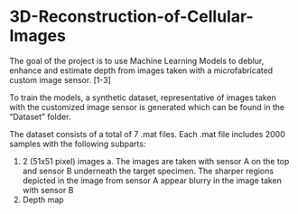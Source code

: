 # 3D-Reconstruction-of-Cellular-Images
The goal of the project is to use Machine Learning Models to deblur, enhance and estimate depth from images taken with a microfabricated custom image sensor. [1-3]

To train the models, a synthetic dataset, representative of images taken with the customized image sensor is generated which can be found in the “Dataset” folder.

The dataset consists of a total of 7 .mat files.
Each .mat file includes 2000 samples with the following subparts:
1.	2 (51x51 pixel) images
a.	The images are taken with sensor A on the top and sensor B underneath the target specimen. The sharper regions depicted in the image from sensor A appear blurry in the image taken with sensor B 
2.	Depth map
